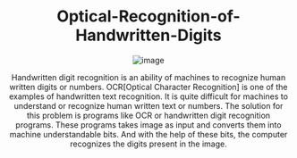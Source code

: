 
<div align="center">
  
# Optical-Recognition-of-Handwritten-Digits

  
![image](https://github.com/Kmohamedalie/Optical-Recognition-of-Handwritten-Digits/assets/63104472/88576eec-ad6d-4977-9b09-81f73ae91d7f)


Handwritten digit recognition is an ability of machines to recognize human written digits or numbers. OCR[Optical Character Recognition] is one of the examples of handwritten text recognition. It is quite difficult for machines to understand or recognize human written text or numbers. The solution for this problem is programs like OCR or handwritten digit recognition programs. These programs takes image as input and converts them into machine understandable bits. And with the help of these bits, the computer recognizes the digits present in the image.





</div>







